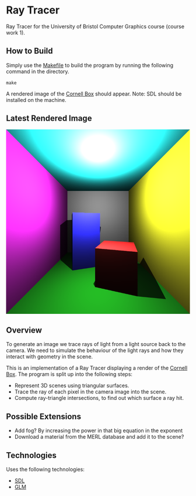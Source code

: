 # Ray Tracer

Ray Tracer for the University of Bristol Computer Graphics course (course work 1).

## How to Build

Simply use the [Makefile](Makefile) to build the program by running the following command in the directory.

```
make
```

A rendered image of the [Cornell Box](https://en.wikipedia.org/wiki/Cornell_box) should appear.
Note: SDL should be installed on the machine.

## Latest Rendered Image

![Screenshot](screenshot.bmp "Rendered Image")

## Overview

To generate an image we trace rays of light from a light source back to the camera. We need to simulate the behaviour of the light rays and how they interact with geometry in the scene.

This is an implementation of a Ray Tracer displaying a render of the [Cornell Box](https://en.wikipedia.org/wiki/Cornell_box). The program is split up into the following steps:

- Represent 3D scenes using triangular surfaces.
- Trace the ray of each pixel in the camera image into the scene.
- Compute ray-triangle intersections, to find out which surface a ray hit.

## Possible Extensions

- Add fog? By increasing the power in that big equation in the exponent
- Download a material from the MERL database and add it to the scene?


## Technologies

Uses the following technologies:

- [SDL](http://www.libsdl.org)
- [GLM](http://glm.g-truc.net)
